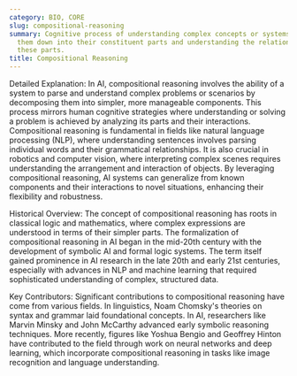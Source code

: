```yaml
---
category: BIO, CORE
slug: compositional-reasoning
summary: Cognitive process of understanding complex concepts or systems by breaking
  them down into their constituent parts and understanding the relationships between
  these parts.
title: Compositional Reasoning
---
```


Detailed Explanation: In AI, compositional reasoning involves the ability of a system to parse and understand complex problems or scenarios by decomposing them into simpler, more manageable components. This process mirrors human cognitive strategies where understanding or solving a problem is achieved by analyzing its parts and their interactions. Compositional reasoning is fundamental in fields like natural language processing (NLP), where understanding sentences involves parsing individual words and their grammatical relationships. It is also crucial in robotics and computer vision, where interpreting complex scenes requires understanding the arrangement and interaction of objects. By leveraging compositional reasoning, AI systems can generalize from known components and their interactions to novel situations, enhancing their flexibility and robustness.

Historical Overview: The concept of compositional reasoning has roots in classical logic and mathematics, where complex expressions are understood in terms of their simpler parts. The formalization of compositional reasoning in AI began in the mid-20th century with the development of symbolic AI and formal logic systems. The term itself gained prominence in AI research in the late 20th and early 21st centuries, especially with advances in NLP and machine learning that required sophisticated understanding of complex, structured data.

Key Contributors: Significant contributions to compositional reasoning have come from various fields. In linguistics, Noam Chomsky's theories on syntax and grammar laid foundational concepts. In AI, researchers like Marvin Minsky and John McCarthy advanced early symbolic reasoning techniques. More recently, figures like Yoshua Bengio and Geoffrey Hinton have contributed to the field through work on neural networks and deep learning, which incorporate compositional reasoning in tasks like image recognition and language understanding.